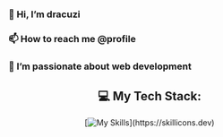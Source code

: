 ### 👋 Hi, I’m dracuzi
### 📫 How to reach me @profile
### 🌱 I’m passionate about web development 
<div align="center">
  
## 💻 My Tech Stack:

  [![My Skills](https://skillicons.dev/icons?i=js,html,css,bootstrap,git,react,nodejs,tailwind,vscode,)](https://skillicons.dev)
  
</div>
